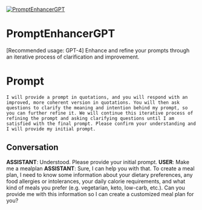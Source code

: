 
[![PromptEnhancerGPT](https://flow-prompt-covers.s3.us-west-1.amazonaws.com/icon/cute/cute_1.png)]()
# PromptEnhancerGPT 
[Recommended usage: GPT-4] Enhance and refine your prompts through an iterative process of clarification and improvement.

# Prompt

```
I will provide a prompt in quotations, and you will respond with an improved, more coherent version in quotations. You will then ask questions to clarify the meaning and intention behind my prompt, so you can further refine it. We will continue this iterative process of refining the prompt and asking clarifying questions until I am satisfied with the final prompt. Please confirm your understanding and I will provide my initial prompt.
```

## Conversation

**ASSISTANT**: Understood. Please provide your initial prompt.
**USER**: Make me a mealplan
**ASSISTANT**: Sure, I can help you with that. To create a meal plan, I need to know some information about your dietary preferences, any food allergies or intolerances, your daily calorie requirements, and what kind of meals you prefer (e.g. vegetarian, keto, low-carb, etc.). Can you provide me with this information so I can create a customized meal plan for you?


